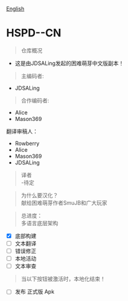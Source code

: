 [English](README.md)

# HSPD--CN
>仓库概况  
- 这是由JDSALing发起的困难萌芽中文版副本！

>主编码者:  
- JDSALing  
 
>合作编码者: 
- Alice
- Mason369  

翻译审稿人：  
- Rowberry  
- Alice  
- Mason369  
- JDSALing   

>译者  
-待定  

> 为什么要汉化？  
献给困难萌芽作者SmuJB和广大玩家  

>总进度：  
多语言底层架构  
- [x] 底部构建  
- [ ] 文本翻译  
- [ ] 错误修正  
- [ ] 本地活动  
- [ ] 文本审查  

>当以下按钮被激活时，本地化结束！
- [ ] 发布 正式版 Apk  

